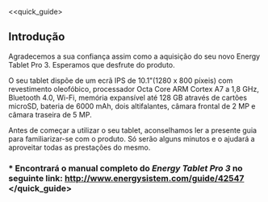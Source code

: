 <<quick_guide>
## Introdução
Agradecemos a sua confiança assim como a aquisição do seu novo Energy Tablet Pro 3. Esperamos que desfrute do produto.

O seu tablet dispõe de um ecrã IPS de 10.1"(1280 x 800 píxeis) com revestimento oleofóbico, processador Octa Core ARM Cortex A7 a 1,8 GHz, Bluetooth 4.0, Wi-Fi, memória expansível até 128 GB através de cartões microSD, bateria de 6000 mAh, dois altifalantes, câmara frontal de 2 MP e câmara traseira de 5 MP.

Antes de começar a utilizar o seu tablet, aconselhamos ler a presente guia para familiarizar-se com o produto. Só serão alguns minutos e o ajudará a aproveitar todas as prestações do mesmo.

### <unique> * Encontrará o manual completo do *Energy Tablet Pro 3* no seguinte link: http://www.energysistem.com/guide/42547 </unique></quick_guide>
